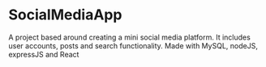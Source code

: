 # SocialMediaApp
A project based around creating a mini social media platform. It includes user accounts, posts and search functionality. Made with MySQL, nodeJS, expressJS and React
